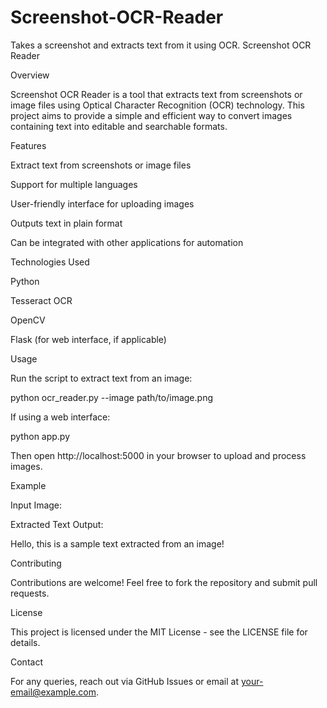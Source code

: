 # Screenshot-OCR-Reader
Takes a screenshot and extracts text from it using OCR.
Screenshot OCR Reader

Overview

Screenshot OCR Reader is a tool that extracts text from screenshots or image files using Optical Character Recognition (OCR) technology. This project aims to provide a simple and efficient way to convert images containing text into editable and searchable formats.

Features

Extract text from screenshots or image files

Support for multiple languages

User-friendly interface for uploading images

Outputs text in plain format

Can be integrated with other applications for automation

Technologies Used

Python

Tesseract OCR

OpenCV

Flask (for web interface, if applicable)

Usage

Run the script to extract text from an image:

python ocr_reader.py --image path/to/image.png

If using a web interface:

python app.py

Then open http://localhost:5000 in your browser to upload and process images.

Example

Input Image:


Extracted Text Output:

Hello, this is a sample text extracted from an image!

Contributing

Contributions are welcome! Feel free to fork the repository and submit pull requests.

License

This project is licensed under the MIT License - see the LICENSE file for details.

Contact

For any queries, reach out via GitHub Issues or email at your-email@example.com.


